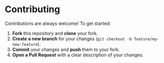 # Contributing

Contributions are always welcome! To get started:

1. **Fork** this repository and **clone** your fork.
2. **Create a new branch** for your changes (`git checkout -b feature/my-new-feature`).
3. **Commit** your changes and **push** them to your fork.
4. **Open a Pull Request** with a clear description of your changes.